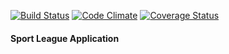 [![Build Status](https://travis-ci.org/Kosmas/leaguer.png?branch=master)](https://travis-ci.org/Kosmas/leaguer)
[![Code Climate](https://codeclimate.com/github/Kosmas/leaguer.png)](https://codeclimate.com/github/Kosmas/leaguer)
[![Coverage Status](https://coveralls.io/repos/Kosmas/leaguer/badge.png?branch=master)](https://coveralls.io/r/Kosmas/leaguer?branch=master)


#### Sport League Application
